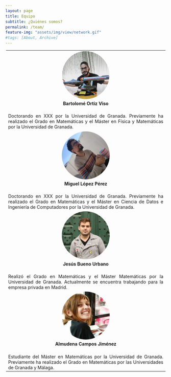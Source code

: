 ```yaml
---
layout: page
title: Equipo
subtitle: ¿Quiénes somos?
permalink: /team/
feature-img: "assets/img/view/network.gif"
#tags: [About, Archive]
---
```

<style>
#avatar {border-radius: 50%;}
table {width: 500px; margin-left:auto; margin-right:auto; border-collapse: collapse;}
td {text-align: center; vertical-align: middle;}
td.just {text-align: justify; vertical-align: middle;}
</style>

<table>
<tr><td>
<a href="https://twitter.com/bortizmath" target="_blank"><img id="avatar" src="https://raw.githubusercontent.com/thefluxions/thefluxions.github.io/master/assets/img/avatars/profile_bart.jpg" height="150" align="center"></a>
</td></tr>
<tr><td>
<b>Bartolomé Ortiz Viso</b>
</td></tr>
<tr><td class="just">
<br>Doctorando en XXX por la Universidad de Granada. Previamente ha realizado el Grado en Matemáticas y el Máster en Física y Matemáticas por la Universidad de Granada.
</td></tr>
<tr><td>
<a href="https://twitter.com/wizmik12" target="_blank"><img id="avatar" src="https://raw.githubusercontent.com/thefluxions/thefluxions.github.io/master/assets/img/avatars/profile_mike.jpg" height="150" align="center"></a>
</td></tr>
<tr><td>
<b>Miguel López Pérez</b>
</td></tr>
<tr><td class="just">
<br>Doctorando en XXX por la Universidad de Granada. Previamente ha realizado el Grado en Matemáticas y el Máster en Ciencia de Datos e Ingeniería de Computadores por la Universidad de Granada.
</td></tr>
<tr><td>
<a href="https://twitter.com/buenourbano" target="_blank"><img id="avatar" src="https://raw.githubusercontent.com/thefluxions/thefluxions.github.io/master/assets/img/avatars/profile_yis.jpg" height="150" align="center"></a>
</td></tr>
<tr><td>
<b>Jesús Bueno Urbano</b>
</td></tr>
<tr><td class="just">
<br>Realizó el Grado en Matemáticas y el Máster Matemáticas por la Universidad de Granada. Actualmente se encuentra trabajando para la empresa privada en Madrid.
</td></tr>
<tr><td>
<a href="" target="_blank"><img id="avatar" src="https://raw.githubusercontent.com/thefluxions/thefluxions.github.io/master/assets/img/avatars/profile_almu.jpg" height="150" align="center"></a>
</td></tr>
<tr><td>
<b>Almudena Campos Jiménez</b>
</td></tr>
<tr><td class="just">
<br>Estudiante del Máster en Matemáticas por la Universidad de Granada. Previamente ha realizado el Grado en Matemáticas por las Universidades de Granada y Málaga.
</td></tr>
</table>
